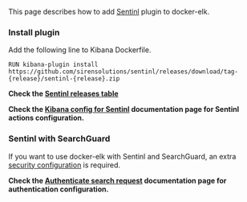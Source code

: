 This page describes how to add [Sentinl](https://github.com/sirensolutions/sentinl) plugin to docker-elk.

### Install plugin

Add the following line to Kibana Dockerfile.

```
RUN kibana-plugin install https://github.com/sirensolutions/sentinl/releases/download/tag-{release}/sentinl-{release}.zip
```
**Check the [Sentinl releases table](https://github.com/sirensolutions/sentinl/releases)**

**Check the [Kibana config for Sentinl](http://sentinl.readthedocs.io/en/latest/Config-Example/) documentation page for Sentinl actions configuration.**

### Sentinl with SearchGuard

If you want to use docker-elk with Sentinl and SearchGuard, an extra [security configuration](https://docs.search-guard.com/latest/search-guard-sentinl) is required.

**Check the [Authenticate search request](http://sentinl.readthedocs.io/en/latest/Authentication/) documentation page for authentication configuration.**





